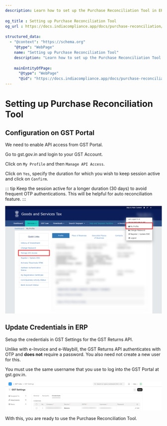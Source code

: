 ```yaml
---
description: Learn how to set up the Purchase Reconciliation Tool in ERPNext.

og_title : Setting up Purchase Reconciliation Tool
og_url : https://docs.indiacompliance.app/docs/purchase-reconciliation/purchase_reconciliation_setup

structured_data:
  - "@context": "https://schema.org"
    "@type": "WebPage"
    name: "Setting up Purchase Reconciliation Tool"
    description: "Learn how to set up the Purchase Reconciliation Tool in ERPNext."

    mainEntityOfPage:
      "@type": "WebPage"
      "@id": "https://docs.indiacompliance.app/docs/purchase-reconciliation/purchase_reconciliation_setup"
---
```



# Setting up Purchase Reconciliation Tool

## Configuration on GST Portal

We need to enable API access from GST Portal.

<Steps>
<Step title="Log in to GST Portal">

Go to gst.gov.in and login to your GST Account.
</Step>
<Step title="Manage API Access">

Click on `My Profile` and then `Manage API Access`.
</Step>
<Step title="Enable API Request">

Click on `Yes`, specify the duration for which you wish to keep session active and click on `Confirm`.
</Step>
</Steps>

::: tip
Keep the session active for a longer duration (30 days) to avoid frequent OTP authentications. This will be helpful for auto reconciliation feature.
:::

![Enable API Access](./assets/enable_api_access.png)

## Update Credentials in ERP

Setup the credentials in GST Settings for the GST Returns API. 

Unlike with e-Invoice and e-Waybill, the GST Returns API authenticates with OTP and **does not** require a password. You also need not create a new user for this. 

You must use the same username that you use to log into the GST Portal at gst.gov.in.

![GST Settings for Returns Credentials](./assets/gst_settings_for_returns_credentials.png)

With this, you are ready to use the Purchase Reconciliation Tool.